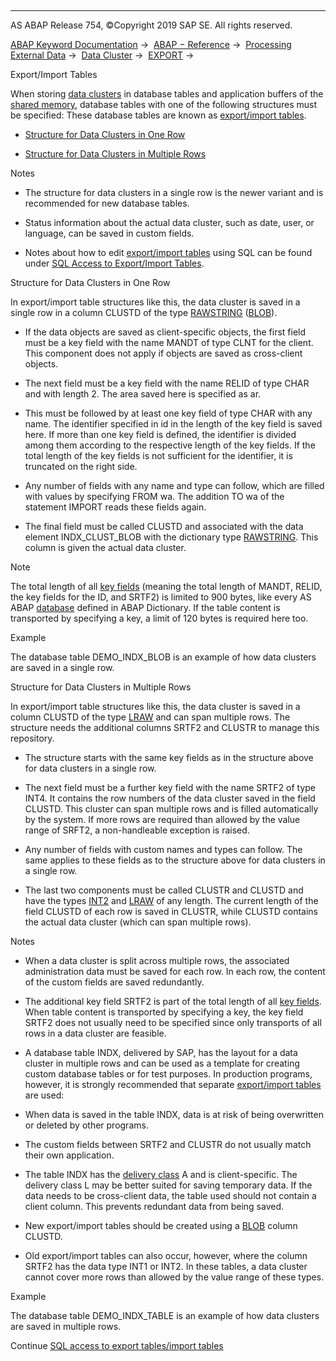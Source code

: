   

* * *

AS ABAP Release 754, ©Copyright 2019 SAP SE. All rights reserved.

[ABAP Keyword Documentation](javascript:call_link\('abenabap.htm'\)) →  [ABAP − Reference](javascript:call_link\('abenabap_reference.htm'\)) →  [Processing External Data](javascript:call_link\('abenabap_language_external_data.htm'\)) →  [Data Cluster](javascript:call_link\('abendata_cluster.htm'\)) →  [EXPORT](javascript:call_link\('abapexport_data_cluster.htm'\)) → 

Export/Import Tables

When storing [data clusters](javascript:call_link\('abendata_cluster_glosry.htm'\) "Glossary Entry") in database tables and application buffers of the [shared memory](javascript:call_link\('abenshared_memory_glosry.htm'\) "Glossary Entry"), database tables with one of the following structures must be specified: These database tables are known as [export/import tables](javascript:call_link\('abenexport_import_table_glosry.htm'\) "Glossary Entry").

-   [Structure for Data Clusters in One Row](#@@ITOC@@ABENEXPORT_DATA_CLUSTER_INDX_1)

-   [Structure for Data Clusters in Multiple Rows](#@@ITOC@@ABENEXPORT_DATA_CLUSTER_INDX_2)

Notes

-   The structure for data clusters in a single row is the newer variant and is recommended for new database tables.

-   Status information about the actual data cluster, such as date, user, or language, can be saved in custom fields.

-   Notes about how to edit [export/import tables](javascript:call_link\('abenexport_import_table_glosry.htm'\) "Glossary Entry") using SQL can be found under [SQL Access to Export/Import Tables](javascript:call_link\('abenindx_type_table_and_sql.htm'\)).

Structure for Data Clusters in One Row

In export/import table structures like this, the data cluster is saved in a single row in a column CLUSTD of the type [RAWSTRING](javascript:call_link\('abenddic_builtin_types.htm'\)) ([BLOB](javascript:call_link\('abenblob_glosry.htm'\) "Glossary Entry")).

-   If the data objects are saved as client-specific objects, the first field must be a key field with the name MANDT of type CLNT for the client. This component does not apply if objects are saved as cross-client objects.

-   The next field must be a key field with the name RELID of type CHAR and with length 2. The area saved here is specified as ar.

-   This must be followed by at least one key field of type CHAR with any name. The identifier specified in id in the length of the key field is saved here. If more than one key field is defined, the identifier is divided among them according to the respective length of the key fields. If the total length of the key fields is not sufficient for the identifier, it is truncated on the right side.

-   Any number of fields with any name and type can follow, which are filled with values by specifying FROM wa. The addition TO wa of the statement IMPORT reads these fields again.

-   The final field must be called CLUSTD and associated with the data element INDX\_CLUST\_BLOB with the dictionary type [RAWSTRING](javascript:call_link\('abenddic_builtin_types.htm'\)). This column is given the actual data cluster.

Note

The total length of all [key fields](javascript:call_link\('abenddic_database_tables_key.htm'\)) (meaning the total length of MANDT, RELID, the key fields for the ID, and SRTF2) is limited to 900 bytes, like every AS ABAP [database](javascript:call_link\('abenddic_database_tables.htm'\)) defined in ABAP Dictionary. If the table content is transported by specifying a key, a limit of 120 bytes is required here too.

Example

The database table DEMO\_INDX\_BLOB is an example of how data clusters are saved in a single row.

Structure for Data Clusters in Multiple Rows

In export/import table structures like this, the data cluster is saved in a column CLUSTD of the type [LRAW](javascript:call_link\('abenddic_builtin_types.htm'\)) and can span multiple rows. The structure needs the additional columns SRTF2 and CLUSTR to manage this repository.

-   The structure starts with the same key fields as in the structure above for data clusters in a single row.

-   The next field must be a further key field with the name SRTF2 of type INT4. It contains the row numbers of the data cluster saved in the field CLUSTD. This cluster can span multiple rows and is filled automatically by the system. If more rows are required than allowed by the value range of SRFT2, a non-handleable exception is raised.

-   Any number of fields with custom names and types can follow. The same applies to these fields as to the structure above for data clusters in a single row.

-   The last two components must be called CLUSTR and CLUSTD and have the types [INT2](javascript:call_link\('abenddic_builtin_types.htm'\)) and [LRAW](javascript:call_link\('abenddic_builtin_types.htm'\)) of any length. The current length of the field CLUSTD of each row is saved in CLUSTR, while CLUSTD contains the actual data cluster (which can span multiple rows).

Notes

-   When a data cluster is split across multiple rows, the associated administration data must be saved for each row. In each row, the content of the custom fields are saved redundantly.

-   The additional key field SRTF2 is part of the total length of all [key fields](javascript:call_link\('abenddic_database_tables_key.htm'\)). When table content is transported by specifying a key, the key field SRTF2 does not usually need to be specified since only transports of all rows in a data cluster are feasible.

-   A database table INDX, delivered by SAP, has the layout for a data cluster in multiple rows and can be used as a template for creating custom database tables or for test purposes. In production programs, however, it is strongly recommended that separate [export/import tables](javascript:call_link\('abenexport_import_table_glosry.htm'\) "Glossary Entry") are used:

-   When data is saved in the table INDX, data is at risk of being overwritten or deleted by other programs.

-   The custom fields between SRTF2 and CLUSTR do not usually match their own application.

-   The table INDX has the [delivery class](javascript:call_link\('abenddic_database_tables_delivery.htm'\)) A and is client-specific. The delivery class L may be better suited for saving temporary data. If the data needs to be cross-client data, the table used should not contain a client column. This prevents redundant data from being saved.

-   New export/import tables should be created using a [BLOB](javascript:call_link\('abenblob_glosry.htm'\) "Glossary Entry") column CLUSTD.

-   Old export/import tables can also occur, however, where the column SRTF2 has the data type INT1 or INT2. In these tables, a data cluster cannot cover more rows than allowed by the value range of these types.

Example

The database table DEMO\_INDX\_TABLE is an example of how data clusters are saved in multiple rows.

Continue
[SQL access to export tables/import tables](javascript:call_link\('abenindx_type_table_and_sql.htm'\))